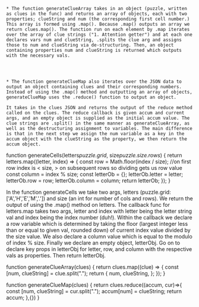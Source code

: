     * The function generateClueArray takes in an object (puzzle, written as clues in the func) and returns an array of objects, each with two properties; clueString and num (the corresponding first cell number.) This array is formed using .map(). Because .map() outputs an array we return clues.map(). The function run on each element by .map iterates over the array of clue strings ("1. Attention getter") and at each one declares vars num and clueString, .splits the clue arg and assigns those to num and clueString via de-structuring. Then, an object containing properties num and clueString is returned which outputs with the necessary vals.




    * The function generateClueMap also iterates over the JSON data to output an object containing clues and their corresponding numbers. Instead of using the .map() method and outputting an array of objects, generateClueMap uses the .reduce() function to output an object.

    It takes in the clues JSON and returns the output of the reduce method called on the clues. The reduce callback is given accum and current args, and an empty object is supplied as the initial accum value. The clue strings are .split() in the same manner as generateClueArray, as well as the destructuring assignment to variables. The main difference is that in the next step we assign the num variable as a key in the accum object with the clueString as the property, we then return the accum object.


function generateCells(letters*puzzle.grid*, size*puzzle.size.rows*) {
  return letters.map((letter, index) => {
    const row = Math.floor(index / size); //on first row index is < size, > on subsequent rows so dividing gets us row value
    const column = index % size;
    const letterOb = {};
    letterOb.letter = letter;
    letterOb.row = row;
    letterOb.column = column;
    return letterOb;
  });
}

In the function generateCells we take two args, letters (puzzle.grid: ['A','H','E','M','.']) and size (an int for number of cols and rows). We return the output of using the .map() method on letters. The callback func for letters.map takes two args, letter and index with letter being the letter string val and index being the index number (duh!). Within the callback we declare a row variable which is determined by taking the floor (largest integer less than or equal to given val, rounded down) of current index value divided by the size value. We also declare a column value which is equal to the modulo of index % size. Finally we declare an empty object, letterObj. Go on to declare key props in letterObj for letter, row, and column with the respective vals as properties. Then return letterObj.

















function generateClueArray(clues) {
  return clues.map((clue) => {
    const [num, clueString] = clue.split(".");
    return {
      num,
      clueString,
    };
  });
}

function generateClueMap(clues) {
    return clues.reduce((accum, cur)=>{
        const [num, clueString] = cur.split(".");
        accum[num] = clueString;
        return accum;
    },{})
}